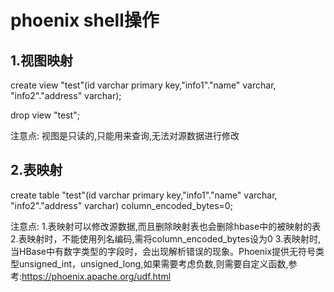 # phoenix shell操作
## 1.视图映射
<!-- 创建视图 -->
create view "test"(id varchar primary key,"info1"."name" varchar, "info2"."address" varchar);
<!-- 删除视图 -->
drop view "test";


注意点:
    视图是只读的,只能用来查询,无法对源数据进行修改
## 2.表映射
<!-- 创建映射表 -->
create table "test"(id varchar primary key,"info1"."name" varchar, "info2"."address" varchar) column_encoded_bytes=0;

注意点:
    1.表映射可以修改源数据,而且删除映射表也会删除hbase中的被映射的表
    2.表映射时，不能使用列名编码,需将column_encoded_bytes设为0
    3.表映射时,当HBase中有数字类型的字段时，会出现解析错误的现象。Phoenix提供无符号类型unsigned_int，unsigned_long,如果需要考虑负数,则需要自定义函数,参考:https://phoenix.apache.org/udf.html